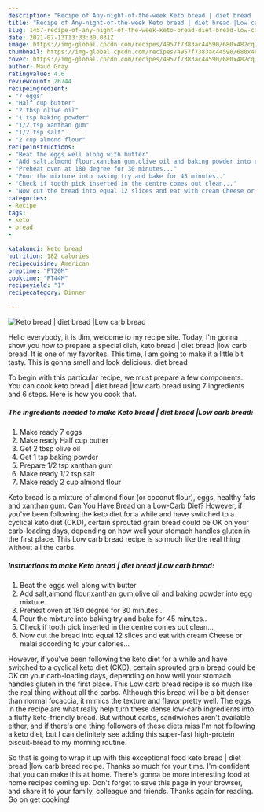 ```yaml
---
description: "Recipe of Any-night-of-the-week Keto bread | diet bread |Low carb bread"
title: "Recipe of Any-night-of-the-week Keto bread | diet bread |Low carb bread"
slug: 1457-recipe-of-any-night-of-the-week-keto-bread-diet-bread-low-carb-bread
date: 2021-07-13T13:33:30.031Z
image: https://img-global.cpcdn.com/recipes/4957f7383ac44590/680x482cq70/keto-bread-diet-bread-low-carb-bread-recipe-main-photo.jpg
thumbnail: https://img-global.cpcdn.com/recipes/4957f7383ac44590/680x482cq70/keto-bread-diet-bread-low-carb-bread-recipe-main-photo.jpg
cover: https://img-global.cpcdn.com/recipes/4957f7383ac44590/680x482cq70/keto-bread-diet-bread-low-carb-bread-recipe-main-photo.jpg
author: Maud Gray
ratingvalue: 4.6
reviewcount: 26744
recipeingredient:
- "7 eggs"
- "Half cup butter"
- "2 tbsp olive oil"
- "1 tsp baking powder"
- "1/2 tsp xanthan gum"
- "1/2 tsp salt"
- "2 cup almond flour"
recipeinstructions:
- "Beat the eggs well along with butter"
- "Add salt,almond flour,xanthan gum,olive oil and baking powder into egg mixture.."
- "Preheat oven at 180 degree for 30 minutes..."
- "Pour the mixture into baking try and bake for 45 minutes.."
- "Check if tooth pick inserted in the centre comes out clean..."
- "Now cut the bread into equal 12 slices and eat with cream Cheese or malai according to your calories..."
categories:
- Recipe
tags:
- keto
- bread
- 

katakunci: keto bread  
nutrition: 182 calories
recipecuisine: American
preptime: "PT20M"
cooktime: "PT44M"
recipeyield: "1"
recipecategory: Dinner

---
```



![Keto bread | diet bread |Low carb bread](https://img-global.cpcdn.com/recipes/4957f7383ac44590/680x482cq70/keto-bread-diet-bread-low-carb-bread-recipe-main-photo.jpg)

Hello everybody, it is Jim, welcome to my recipe site. Today, I'm gonna show you how to prepare a special dish, keto bread | diet bread |low carb bread. It is one of my favorites. This time, I am going to make it a little bit tasty. This is gonna smell and look delicious.
 diet bread 

To begin with this particular recipe, we must prepare a few components. You can cook keto bread | diet bread |low carb bread using 7 ingredients and 6 steps. Here is how you cook that.

<!--inarticleads1-->

##### The ingredients needed to make Keto bread | diet bread |Low carb bread:

1. Make ready 7 eggs
1. Make ready Half cup butter
1. Get 2 tbsp olive oil
1. Get 1 tsp baking powder
1. Prepare 1/2 tsp xanthan gum
1. Make ready 1/2 tsp salt
1. Make ready 2 cup almond flour


Keto bread is a mixture of almond flour (or coconut flour), eggs, healthy fats and xanthan gum. Can You Have Bread on a Low-Carb Diet? However, if you&#39;ve been following the keto diet for a while and have switched to a cyclical keto diet (CKD), certain sprouted grain bread could be OK on your carb-loading days, depending on how well your stomach handles gluten in the first place. This Low carb bread recipe is so much like the real thing without all the carbs. 

<!--inarticleads2-->

##### Instructions to make Keto bread | diet bread |Low carb bread:

1. Beat the eggs well along with butter
1. Add salt,almond flour,xanthan gum,olive oil and baking powder into egg mixture..
1. Preheat oven at 180 degree for 30 minutes...
1. Pour the mixture into baking try and bake for 45 minutes..
1. Check if tooth pick inserted in the centre comes out clean...
1. Now cut the bread into equal 12 slices and eat with cream Cheese or malai according to your calories...


However, if you&#39;ve been following the keto diet for a while and have switched to a cyclical keto diet (CKD), certain sprouted grain bread could be OK on your carb-loading days, depending on how well your stomach handles gluten in the first place. This Low carb bread recipe is so much like the real thing without all the carbs. Although this bread will be a bit denser than normal focaccia, it mimics the texture and flavor pretty well. The eggs in the recipe are what really help turn these dense low-carb ingredients into a fluffy keto-friendly bread. But without carbs, sandwiches aren&#39;t available either, and if there&#39;s one thing followers of these diets miss I&#39;m not following a keto diet, but I can definitely see adding this super-fast high-protein biscuit-bread to my morning routine. 

So that is going to wrap it up with this exceptional food keto bread | diet bread |low carb bread recipe. Thanks so much for your time. I'm confident that you can make this at home. There's gonna be more interesting food at home recipes coming up. Don't forget to save this page in your browser, and share it to your family, colleague and friends. Thanks again for reading. Go on get cooking!
